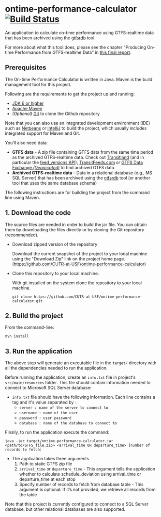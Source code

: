 # ontime-performance-calculator [![Build Status](https://travis-ci.org/CUTR-at-USF/ontime-performance-calculator.svg?branch=master)](https://travis-ci.org/CUTR-at-USF/ontime-performance-calculator)

An application to calculate on-time performance using GTFS-realtime data that has been archived using the [gtfsrdb](https://github.com/CUTR-at-USF/gtfsrdb) tool.

For more about what this tool does, please see the chapter "Producing On-time Performance from GTFS-realtime Data" in [this final report](https://www.dropbox.com/s/v05z1w7td1kpqd9/Transit_Service_Reliability_Final_Report.pdf?dl=0).

## Prerequisites

The On-time Performance Calculator is written in Java. Maven is the build management tool for this project. 

Following are the requirements to get the project up and running:

* [JDK 6 or higher](http://www.oracle.com/technetwork/es/java/javase/downloads/index.html)
* [Apache Maven](https://maven.apache.org/)
* *(Optional)* [Git](https://git-scm.com/) to clone the Github repository

Note that you can also use an integrated development environment (IDE) such as [Netbeans](https://netbeans.org/) or [IntelliJ](https://www.jetbrains.com/idea/) to build the project, which usually includes integrated support for Maven and Git.

You'll also need data:

* **GTFS data** - A zip file containing GTFS data from the same time period as the archived GTFS-realtime data.  Check out [Transitland](https://transit.land/) (and in particular the [feed_versions API](http://transit.land/api/v1/feed_versions)), [TransitFeeds.com](http://transitfeeds.com/) or [GTFS Data Exchange *(Deprecated)*](http://www.gtfs-data-exchange.com/) to find archived GTFS data. 
* **Archived GTFS-realtime data** - Data in a relational database (e.g., MS SQL Server) that has been archived using the [gtfsrdb](https://github.com/mattwigway/gtfsrdb) tool (or another tool that uses the same database schema) 

The following instructions are for building the project from the command line using Maven.

## 1. Download the code

The source files are needed in order to build the jar file. You can obtain them by downloading the files directly or by cloning the Git repository (recommended).

  * Download zipped version of the repository

    Download the current snapshot of the project to your local machine using the "Download Zip" link on the project home page. (https://github.com/CUTR-at-USF/ontime-performance-calculator)

  - Clone this repository to your local machine.

    With git installed on the system clone the repository to your local machine.

    `git clone https://github.com/CUTR-at-USF/ontime-performance-calculator.git`

## 2. Build the project

From the command-line:

`mvn install`

## 3. Run the application

The above step will generate an executable file in the `target/` directory with all the dependencies needed to run the application.

Before running the application, create an `info.txt` file in project's `src/main/resources` folder. This file should contain information needed to connect to Microsoft SQL Server database:
  - `info.txt` file should have the following information. Each line contains a tag and it's value separated by `:` 
    * `server : name of the server to connect to`
    * `username : name of the user`
    * `password : user password`
    * `database : name of the database to connect to`
  
Finally, to run the application execute the command:

`java -jar target/ontime-performance-calculator.jar <path/to/GTFS_file.zip> <arrival_time OR departure_time> [number of records to fetch]`

  - The application takes three arguments    
    1.	Path to static GTFS zip file
    2.	`arrival_time` or `departure_time` - This argument tells the application whether to calculate schedule_deviation using           arrival_time or departure_time at each stop
    3.	Specify number of records to fetch from database table - This argument is optional. If it’s not provided, we retrieve all records from the table

Note that this project is currently configured to connect to a SQL Server database, but other relational databases are also supported.
